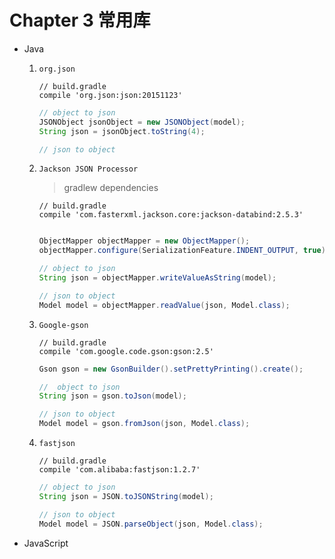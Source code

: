 # Chapter 3 常用库

- Java
    1. `org.json`
        
        ```
        // build.gradle
        compile 'org.json:json:20151123'
        ```
        
        ```java
        // object to json
        JSONObject jsonObject = new JSONObject(model);
        String json = jsonObject.toString(4);
        
        // json to object
        
        ```
        
    2. `Jackson JSON Processor`
    
        > gradlew dependencies
        
        ```
        // build.gradle
        compile 'com.fasterxml.jackson.core:jackson-databind:2.5.3'
        ```
        
        ```java
        
        ObjectMapper objectMapper = new ObjectMapper();
        objectMapper.configure(SerializationFeature.INDENT_OUTPUT, true);
        
        // object to json
        String json = objectMapper.writeValueAsString(model);
        
        // json to object
        Model model = objectMapper.readValue(json, Model.class);
        ```
        
    3. `Google-gson`
    
        ```
        // build.gradle
        compile 'com.google.code.gson:gson:2.5'
        ```
        
        ```java
        Gson gson = new GsonBuilder().setPrettyPrinting().create();
        
        //  object to json
        String json = gson.toJson(model); 
        
        // json to object
        Model model = gson.fromJson(json, Model.class);
        ```
        
    4. `fastjson`
    
        ```
        // build.gradle
        compile 'com.alibaba:fastjson:1.2.7'
        ```
        
        ```java
        // object to json
        String json = JSON.toJSONString(model);
        
        // json to object
        Model model = JSON.parseObject(json, Model.class);
        ```
    
- JavaScript